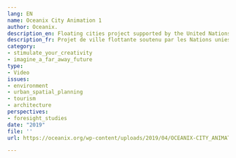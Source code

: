 ```yaml
---
lang: EN
name: Oceanix City Animation 1
author: Oceanix.
description_en: Floating cities project supported by the United Nations
description_fr: Projet de ville flottante soutenu par les Nations unies
category:
- stimulate_your_creativity
- imagine_a_far_away_future
type:
- Video
issues:
- environment
- urban_spatial_planning
- tourism
- architecture
perspectives:
- foresight_studies
date: "2019"
file: ''
url: https://oceanix.org/wp-content/uploads/2019/04/OCEANIX-CITY_ANIMATION_2.mp4

---
```

